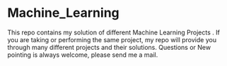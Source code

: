 # Machine_Learning
This repo contains my solution of different Machine Learning Projects . If you are taking or performing the same project, my repo will provide you through many different projects and their solutions. Questions or New pointing is always welcome, please send me a mail.

